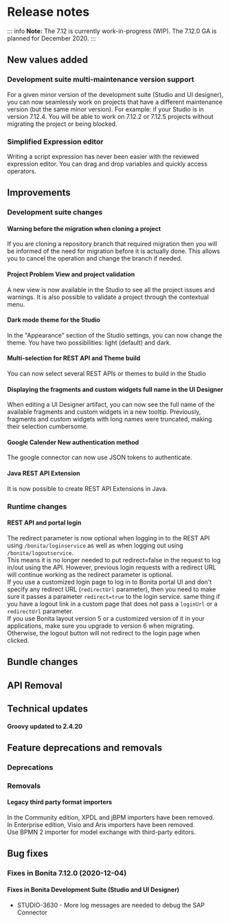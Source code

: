 # Release notes

::: info
**Note:** The 7.12 is currently work-in-progress (WIP). The 7.12.0 GA is planned for December 2020.
:::

## New values added
### Development suite multi-maintenance version support
For a given minor version of the development suite (Studio and UI designer), you can now seamlessly work on projects that have a different maintenance version (but the same minor version).
For example: if your Studio is in version 7.12.4. You will be able to work on 7.12.2 or 7.12.5 projects without migrating the project or being blocked.

### Simplified Expression editor
Writing a script expression has never been easier with the reviewed expression editor. You can drag and drop variables and quickly access operators.

## Improvements

### Development suite changes
#### Warning before the migration when cloning a project
If you are cloning a repository branch that required migration then you will be informed of the need for migration before it is actually done. This allows you to cancel the operation and change the branch if needed.

#### Project Problem View and project validation
A new view is now available in the Studio to see all the project issues and warnings. It is also possible to validate a project through the contextual menu.

#### Dark mode theme for the Studio
In the "Appearance" section of the Studio settings, you can now change the theme. You have two possibilities: light (default) and dark.

#### Multi-selection for REST API and Theme build
You can now select several REST APIs or themes to build in the Studio

#### Displaying the fragments and custom widgets full name in the UI Designer
When editing a UI Designer artifact, you can now see the full name of the available fragments and custom widgets in a new tooltip. Previously, fragments and custom widgets with long names were truncated, making their selection cumbersome.

#### Google Calender New authentication method
The google connector can now use JSON tokens to authenticate.

#### Java REST API Extension
It is now possible to create REST API Extensions in Java.

### Runtime changes

#### REST API and portal login

The redirect parameter is now optional when logging in to the REST API using `/bonita/loginservice` as well as when logging out using `/bonita/logoutservice`.  
This means it is no longer needed to put redirect=false in the request to log in/out using the API.
However, previous login requests with a redirect URL will continue working as the redirect parameter is optional.  
If you use a customized login page to log in to Bonita portal UI and don't specify any redirect URL (`redirectUrl` parameter), then you need to make sure it passes a parameter `redirect=true` to the login service. same thing if you have a logout link in a custom page that does not pass a `loginUrl` or a `redirectUrl` parameter.  
If you use Bonita layout version 5 or a customized version of it in your applications, make sure you upgrade to version 6 when migrating. Otherwise, the logout button will not redirect to the login page when clicked.

## Bundle changes

## API Removal

## Technical updates
#### Groovy updated to 2.4.20

## Feature deprecations and removals

### Deprecations

### Removals

#### Legacy third party format importers
In the Community edition, XPDL and jBPM importers have been removed.  
In Enterprise edition, Visio and Aris importers have been removed.  
Use BPMN 2 importer for model exchange with third-party editors.


## Bug fixes

### Fixes in Bonita 7.12.0 (2020-12-04)
#### Fixes in Bonita Development Suite (Studio and UI Designer)
* STUDIO-3630 - More log messages are needed to debug the SAP Connector
